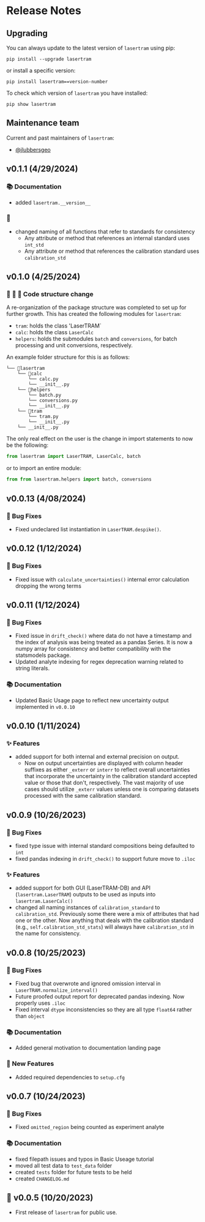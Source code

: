 # Release Notes

## Upgrading

You can always update to the latest version of `lasertram` using pip:

```
pip install --upgrade lasertram
```

or install a specific version:

```
pip install lasertram==version-number
```

To check which version of `lasertram` you have installed:

```
pip show lasertram
```

## Maintenance team

Current and past maintainers of `lasertram`:

- [@jlubbersgeo](https://github.com/jlubbersgeo)

## v0.1.1 (4/29/2024)

### :books: Documentation

- added `lasertram.__version__`

### :tada:

- changed naming of all functions that refer to standards for consistency
  - Any attribute or method that references an internal standard uses `int_std`
  - Any attribute or method that references the calibration standard uses `calibration_std`

## v0.1.0 (4/25/2024)

### :art: :tada: :mega: Code structure change

A re-organization of the package structure was completed to set up for further growth. This has created the following modules for `lasertram`: 

- `tram`: holds the class 'LaserTRAM`
- `calc`: holds the class `LaserCalc`
- `helpers`: holds the submodules `batch` and `conversions`, for batch processing and unit conversions, respectively. 
  
An example folder structure for this is as follows: 


```
└── 📁lasertram
    └── 📁calc
        └── calc.py
        └── __init__.py
    └── 📁helpers
        └── batch.py
        └── conversions.py
        └── __init__.py
    └── 📁tram
        └── tram.py
        └── __init__.py
    └── __init__.py
```
The only real effect on the user is the change in import statements to now be the following:
```python
from lasertram import LaserTRAM, LaserCalc, batch
```
or to import an entire module:
```python
from from lasertram.helpers import batch, conversions

```

## v0.0.13 (4/08/2024)

### :bug: Bug Fixes

- Fixed undeclared list instantiation in `LaserTRAM.despike()`.

## v0.0.12 (1/12/2024)

### :bug: Bug Fixes

- Fixed issue with `calculate_uncertainties()` internal error calculation dropping the wrong terms

## v0.0.11 (1/12/2024)

### :bug: Bug Fixes

- Fixed issue in `drift_check()` where data do not have a timestamp and the index of analysis was being treated as a pandas Series. It is now a numpy array for consistency and better compatibility with the statsmodels package.
- Updated analyte indexing for regex deprecation warning related to string literals.

### :books: Documentation

- Updated Basic Usage page to reflect new uncertainty output implemented in `v0.0.10`

## v0.0.10 (1/11/2024)

### :sparkles: Features

- added support for both internal and external precision on output.
  - Now on output uncertainties are displayed with column header suffixes as either `_exterr` or `interr` to reflect overall uncertainties that incorporate the uncertainty in the calibration standard accepted value or those that don't, respectively. The vast majority of use cases should utilize `_exterr` values unless one is comparing datasets processed with the same calibration standard.

## v0.0.9 (10/26/2023)

### :bug: Bug Fixes

- fixed type issue with internal standard compositions being defaulted to `int`
- fixed pandas indexing in `drift_check()` to support future move to `.iloc`

### :sparkles: Features

- added support for both GUI (LaserTRAM-DB) and API (`lasertram.LaserTRAM`) outputs to be used as inputs into `lasertram.LaserCalc()`
- changed all naming instances of `calibration_standard` to `calibration_std`. Previously some there were a mix of attributes that had one or the other. Now anything that deals with the calibration standard (e.g., `self.calibration_std_stats`) will always have `calibration_std` in the name for consistency.

## v0.0.8 (10/25/2023)

### :bug: Bug Fixes

- Fixed bug that overwrote and ignored omission interval in `LaserTRAM.normalize_interval()`
- Future proofed output report for deprecated pandas indexing. Now properly uses `.iloc`
- Fixed interval `dtype` inconsistencies so they are all type `float64` rather than `object`

### :books: Documentation

- Added general motivation to documentation landing page

### :rocket: New Features

- Added required dependencies to `setup.cfg`

## v0.0.7 (10/24/2023)

### :bug: Bug Fixes

- Fixed `omitted_region` being counted as experiment analyte

### :books: Documentation

- fixed filepath issues and typos in Basic Useage tutorial
- moved all test data to `test_data` folder
- created `tests` folder for future tests to be held
- created `CHANGELOG.md`

## :tada: v0.0.5 (10/20/2023)

- First release of `lasertram` for public use.
